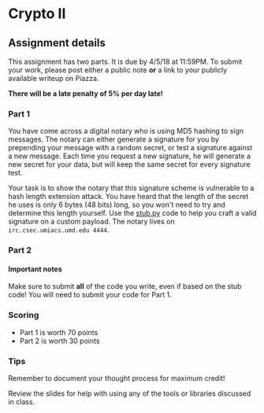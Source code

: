 # Crypto II

## Assignment details

This assignment has two parts. It is due by 4/5/18 at 11:59PM. To submit your work, please post
either a public note **or** a link to your publicly available writeup on Piazza.

**There will be a late penalty of 5% per day late!**

### Part 1

You have come across a digital notary who is using MD5 hashing to sign messages.
The notary can either generate a signature for you by prepending your message
with a random secret, or test a signature against a new message. Each time you
request a new signature, he will generate a new secret for your data, but will
keep the same secret for every signature test.

Your task is to show the notary that this signature scheme is vulnerable to a
hash length extension attack. You have heard that the length of the secret he
uses is only 6 bytes (48 bits) long, so you won't need to try and determine this
length yourself. Use the [stub.py](stub.py) code to help you craft a valid signature
on a custom payload. The notary lives on `irc.csec.umiacs.umd.edu 4444`.

### Part 2

#### Important notes

Make sure to submit **all** of the code you write, even if based on the stub
code! You will need to submit your code for Part 1.

### Scoring

* Part 1 is worth 70 points
* Part 2 is worth 30 points

### Tips

Remember to document your thought process for maximum credit!

Review the slides for help with using any of the tools or libraries discussed in
class.
